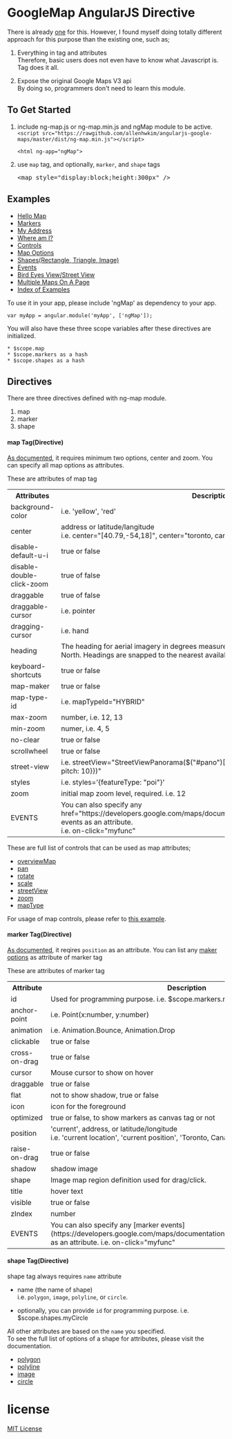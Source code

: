 GoogleMap AngularJS Directive
=============================

There is already [one](https://github.com/nlaplante/angular-google-maps) for this.
However, I found myself doing totally different approach for this purpose than the existing one, such as;
  
  1. Everything in tag and attributes  
     Therefore, basic users does not even have to know what Javascript is. Tag does it all.

  2. Expose the original Google Maps V3 api  
     By doing so, programmers don't need to learn this module.
  
To Get Started
---------------

 1. include ng-map.js or ng-map.min.js and ngMap module to be active.
    `<script src="https://rawgithub.com/allenhwkim/angularjs-google-maps/master/dist/ng-map.min.js"></script>`

    `<html ng-app="ngMap">`

 2. use `map` tag, and optionally, `marker`, and `shape` tags  
 
    <pre>
    &lt;map style="display:block;height:300px" />  
    </pre>

Examples
--------

  * [Hello Map](https://rawgithub.com/allenhwkim/angularjs-google-maps/master/examples/hello_map.html)
  * [Markers](https://rawgithub.com/allenhwkim/angularjs-google-maps/master/examples/marker.html)
  * [My Address](https://rawgithub.com/allenhwkim/angularjs-google-maps/master/examples/marker_with_address.html)
  * [Where am I?](https://rawgithub.com/allenhwkim/angularjs-google-maps/master/examples/marker_with_current_position.html)
  * [Controls](https://rawgithub.com/allenhwkim/angularjs-google-maps/master/examples/map_control.html)
  * [Map Options](https://rawgithub.com/allenhwkim/angularjs-google-maps/master/examples/map_options.html)
  * [Shapes(Rectangle, Triangle, Image)](https://rawgithub.com/allenhwkim/angularjs-google-maps/master/examples/shape.html)
  * [Events](https://rawgithub.com/allenhwkim/angularjs-google-maps/master/examples/events.html)
  * [Bird Eyes View/Street View](https://rawgithub.com/allenhwkim/angularjs-google-maps/master/examples/bird_eyes_and_street_view.html)
  * [Multiple Maps On A Page](https://rawgithub.com/allenhwkim/angularjs-google-maps/master/examples/multiple_maps_on_a_page.html)
  * [Index of Examples](https://rawgithub.com/allenhwkim/angularjs-google-maps/master/examples/index.html)

To use it in your app, please include 'ngMap' as dependency to your app.

   `var myApp = angular.module('myApp', ['ngMap']); `
   
You will also have these three scope variables after these directives are initialized.

    * $scope.map
    * $scope.markers as a hash
    * $scope.shapes as a hash

Directives
-----------
There are three directives defined with ng-map module.
  1. map
  2. marker
  3. shape

#### **map** Tag(Directive) ####


[As documented](https://developers.google.com/maps/documentation/javascript/reference#MapOptions),
it requires minimum two options, center and zoom. You can specify all map options as attributes.

These are attributes of map tag

<table>
<tr><th>Attributes<th>Description                                     
<tr><td>background-color <td> i.e. 'yellow', 'red'
<tr><td>center<td>address or latitude/langitude<br/>   
                  i.e. center="[40.79,-54,18]", center="toronto, canada"
<tr><td>disable-default-u-i <td> true or false
<tr><td>disable-double-click-zoom <td> true of false 
<tr><td>draggable           <td> true of false
<tr><td>draggable-cursor     <td> i.e. pointer
<tr><td>dragging-cursor      <td> i.e. hand
<tr><td>heading             <td> The heading for aerial imagery in degrees measured clockwise from cardinal direction North. Headings are snapped to the nearest available angle for which imagery is available.
<tr><td>keyboard-shortcuts   <td> true or false
<tr><td>map-maker            <td> true or false
<tr><td>map-type-id  <td> i.e. mapTypeId="HYBRID"
<tr><td>max-zoom             <td> number, i.e. 12, 13
<tr><td>min-zoom             <td> numer, i.e. 4, 5
<tr><td>no-clear             <td> true or false
<tr><td>scrollwheel         <td> true or false
<tr><td>street-view <td>i.e. streetView="StreetViewPanorama($("#pano")[0], {position:fenway, pov:{heading: 34, pitch: 10}})"
<tr><td>styles     <td>i.e. styles='{featureType: "poi"}'
<tr><td>zoom       <td> initial map zoom level, required. i.e. 12
<tr><td>EVENTS     <td> You can also specify any href="https://developers.google.com/maps/documentation/javascript/reference#Map">map events</a> as an attribute.  
   <br/> i.e. on-click="myfunc"
</table>

These are full list of controls that can be used as map attributes;

  * [overviewMap](https://developers.google.com/maps/documentation/javascript/reference#OverviewMapControlOptions)
  * [pan](https://developers.google.com/maps/documentation/javascript/reference#PanControlOptions)
  * [rotate](https://developers.google.com/maps/documentation/javascript/reference#RotateControlOptions)
  * [scale](https://developers.google.com/maps/documentation/javascript/reference#ScaleControlOptions)
  * [streetView](https://developers.google.com/maps/documentation/javascript/reference#StreetViewControlOptions)
  * [zoom](https://developers.google.com/maps/documentation/javascript/reference#ZoomControlOptions)
  * [mapType](https://developers.google.com/maps/documentation/javascript/reference#MapTypeControlOptions)

For usage of map controls, please refer to [this example](https://rawgithub.com/allenhwkim/angularjs-google-maps/master/examples/map_control.html).


#### **marker** Tag(Directive) ####

[As documented](https://developers.google.com/maps/documentation/javascript/reference#Marker), it reqires `position` as an attribute.
You can list any [maker options](https://developers.google.com/maps/documentation/javascript/reference#MarkerOptions) as attribute of marker tag

These are attributes of marker tag

<table>
<tr><th>Attribute<th>Description
  <tr><td> id <td> Used for programming purpose. i.e. $scope.markers.myId
  <tr><td> anchor-point <td> i.e. Point(x:number, y:number)
  <tr><td> animation <td> i.e. Animation.Bounce, Animation.Drop
  <tr><td> clickable <td> true or false
  <tr><td> cross-on-drag <td> true or false
  <tr><td> cursor <td> Mouse cursor to show on hover
  <tr><td> draggable <td> true or false
  <tr><td> flat <td> not to show shadow, true or false
  <tr><td> icon <td> icon for the foreground
  <tr><td> optimized <td> true or false, to show markers as canvas tag or not
  <tr><td> position   <td>
    'current', address, or latitude/longitude  <br/>
    i.e. 'current location', 'current position', 'Toronto, Canada', or [40.74, -74.18]
  <tr><td> raise-on-drag  <td> true or false
  <tr><td> shadow <td> shadow image
  <tr><td> shape <td> Image map region definition used for drag/click.
  <tr><td> title <td> hover text
  <tr><td> visible <td> true or false
  <tr><td> zIndex <td> number
  <tr><td> EVENTS <td>
    You can also specify any [marker events](https://developers.google.com/maps/documentation/javascript/reference#Marker) as an attribute.  
    i.e. on-click="myfunc"
</table>

#### **shape** Tag(Directive) ####

  shape tag always requires `name` attribute
  
  * name (the name of shape)  
    i.e. `polygon`, `image`, `polyline`, or `circle`.

  * optionally, you can provide `id` for programming purpose. i.e. $scope.shapes.myCircle


All other attributes are based on the `name` you specified.  
To see the full list of options of a shape for attributes, please visit the documentation.

  * [polygon](https://developers.google.com/maps/documentation/javascript/reference#PolygonOptions)
  * [polyline](https://developers.google.com/maps/documentation/javascript/reference#PolylineOptions)
  * [image](https://developers.google.com/maps/documentation/javascript/reference#GroundOverlayOptions)
  * [circle](https://developers.google.com/maps/documentation/javascript/reference#CircleOptions)


license
=======
[MIT License](https://github.com/allenhwkim/angularjs-google-maps/blob/master/LICENSE)


